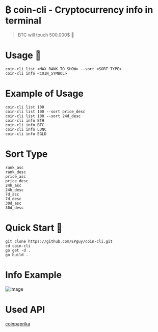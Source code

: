 # ₿ coin-cli - Cryptocurrency  info in terminal
> BTC will touch 500,000$ 🚀

# Usage 🧩
```coin-cli list <MAX_RANK_TO_SHOW> --sort <SORT_TYPE>```<br>
```coin-cli info <COIN_SYMBOL>```<br>

# Example of Usage
```coin-cli list 100```<br>
```coin-cli list 100 --sort price_desc```<br>
```coin-cli list 100 --sort 24d_desc```<br>
```coin-cli info ETH```<br>
```coin-cli info BTC```<br>
```coin-cli info LUNC```<br>
```coin-cli info EGLD```

# Sort Type
```rank_asc```<br>
```rank_desc```<br>
```price_asc```<br>
```price_desc```<br>
```24h_asc```<br>
```24h_desc```<br>
```7d_asc```<br>
```7d_desc```<br>
```30d_asc```<br>
```30d_desc```<br>

# Quick Start 🚀
```git clone https://github.com/EPguy/coin-cli.git``` <br>
```cd coin-cli```<br>
```go get -d .```<br>
```go build .```

# Info Example
![image](https://github.com/EPguy/coin-cli/assets/36794920/7b986a22-6196-4960-b161-d29fb6a3cac0)

# Used API
[coinpaprika](https://api.coinpaprika.com/)